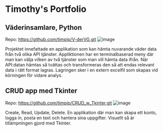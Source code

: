 # Timothy's Portfolio

## Väderinsamlare, Python
Repo: https://github.com/timpip/V-derVG.git
![image](https://github.com/user-attachments/assets/7b44f2fb-c3ab-4cfd-a619-5d2823989998)

Projektet innefattade en applikation som kan hämta nuvarande väder data från två olika API tjänster.
Appliktionen har en terminalbaserad meny där man kan välja vilken av två tjänster som man vill hämta data ifrån.
När API:datan hämtas så tvättas och transformeras den så att endas relevant data i rätt format lagras.
Lagringen sker i en extern excelfil som skapas vid körningen för vidare analys.

## CRUD app med Tkinter
Repo: https://github.com/timpip/CRUD_w_Tkinter.git
![image](https://github.com/user-attachments/assets/e8b33bcc-2ed5-457d-a20c-41e1534b3460)

Create, Read, Update, Delete. En applikation där man kan skapa ett konto, logga in, posta en text och hantera sina uppgifter.
Visuellt så är tillämpningen gjord med Tkinter.

